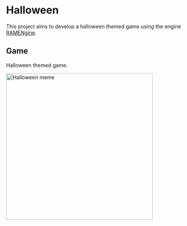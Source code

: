 # Halloween
This project aims to develop a halloween themed game using the engine [RAMENgine][1].

## Game
Halloween themed game.

<img src="https://i.redd.it/mys3il4623q51.jpg" alt="Halloween meme" width=400/>

[1]: https://github.com/Paragoumba/RAMENgine